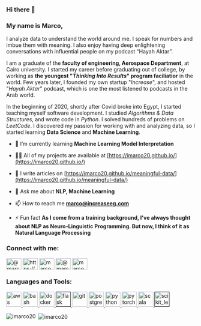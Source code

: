 ### Hi there 👋

### My name is Marco,

I analyze data to understand the world around me. I speak for numbers and imbue them with meaning. I also enjoy having deep enlightening conversations with influential people on my podcast “Hayah Aktar”.

I am a graduate of the **faculty of engineering, Aerospace Department**, at Cairo university. I started my career before graduating out of college, by working as **the youngest "*Thinking Into Results*" program faciliatior** in the world. Few years later, I founded my own startup "*Increase*", and hosted "*Hayah Aktar*" podcast, which is one the most listened to podcasts in the Arab world.

In the beginning of 2020, shortly after Covid broke into Egypt, I started teaching myself software development. I studied *Algorithms & Data Structures*, and wrote code in *Python*. I solved hundreds of problems on *LeetCode*. I discovered my passion for working with and analyzing data, so I started learning **Data Science** and **Machine Learning**.

- 🌱 I’m currently learning **Machine Learning Model Interpretation**

- 👨‍💻 All of my projects are available at [https://imarco20.github.io/](https://imarco20.github.io/)

- 📝 I write articles on [https://imarco20.github.io/meaningful-data/](https://imarco20.github.io/meaningful-data/)

- 💬 Ask me about **NLP, Machine Learning**

- 📫 How to reach me **marco@increaseeg.com**

- ⚡ Fun fact **As I come from a training background, I've always thought about NLP as Neuro-Linguistic Programming. But now, I think of it as Natural Language Processing**

<p align="left">
<h3 align="left">Connect with me:</h3>
<a href="https://twitter.com/@marcosalam" target="blank"><img align="center" src="https://cdn.jsdelivr.net/npm/simple-icons@3.0.1/icons/twitter.svg" alt="@marcosalam" height="30" width="40" /></a>
<a href="https://www.linkedin.com/in/marco-mounir-2018/" target="blank"><img align="center" src="https://cdn.jsdelivr.net/npm/simple-icons@3.0.1/icons/linkedin.svg" alt="https://www.linkedin.com/in/marco-mounir-2018/" height="30" width="40" /></a>
<a href="https://kaggle.com/marcode" target="blank"><img align="center" src="https://cdn.jsdelivr.net/npm/simple-icons@3.0.1/icons/kaggle.svg" alt="marcode" height="30" width="40" /></a>
<a href="https://medium.com/@marcode420" target="blank"><img align="center" src="https://cdn.jsdelivr.net/npm/simple-icons@3.0.1/icons/medium.svg" alt="@marcode420" height="30" width="40" /></a>
<a href="https://www.leetcode.com/marcode20" target="blank"><img align="center" src="https://cdn.jsdelivr.net/npm/simple-icons@3.0.1/icons/leetcode.svg" alt="marcode20" height="30" width="40" /></a>
</p>

<h3 align="left">Languages and Tools:</h3>
<p align="left"> <a href="https://aws.amazon.com" target="_blank"> <img src="https://devicons.github.io/devicon/devicon.git/icons/amazonwebservices/amazonwebservices-original-wordmark.svg" alt="aws" width="40" height="40"/> </a> <a href="https://www.gnu.org/software/bash/" target="_blank"> <img src="https://www.vectorlogo.zone/logos/gnu_bash/gnu_bash-icon.svg" alt="bash" width="40" height="40"/> </a> <a href="https://www.docker.com/" target="_blank"> <img src="https://devicons.github.io/devicon/devicon.git/icons/docker/docker-original-wordmark.svg" alt="docker" width="40" height="40"/> </a> <a href="" target="_blank"> <img src="https://www.vectorlogo.zone/logos/pocoo_flask/pocoo_flask-icon.svg" alt="flask" width="40" height="40"/> </a> <a href="https://git-scm.com/" target="_blank"> <img src="https://www.vectorlogo.zone/logos/git-scm/git-scm-icon.svg" alt="git" width="40" height="40"/> </a> <a href="https://www.postgresql.org" target="_blank"> <img src="https://devicons.github.io/devicon/devicon.git/icons/postgresql/postgresql-original-wordmark.svg" alt="postgresql" width="40" height="40"/> </a> <a href="https://www.python.org" target="_blank"> <img src="https://devicons.github.io/devicon/devicon.git/icons/python/python-original.svg" alt="python" width="40" height="40"/> </a> <a href="https://pytorch.org/" target="_blank"> <img src="https://www.vectorlogo.zone/logos/pytorch/pytorch-icon.svg" alt="pytorch" width="40" height="40"/> </a> <a href="https://www.scala-lang.org" target="_blank"> <img src="https://devicons.github.io/devicon/devicon.git/icons/scala/scala-original-wordmark.svg" alt="scala" width="40" height="40"/> </a> <a href="" target="_blank"> <img src="https://upload.wikimedia.org/wikipedia/commons/0/05/Scikit_learn_logo_small.svg" alt="scikit_learn" width="40" height="40"/> </a> </p>

<p><img align="left" src="https://github-readme-stats.vercel.app/api/top-langs/?username=imarco20&layout=compact" alt="imarco20" /></p>

<p>&nbsp;<img align="center" src="https://github-readme-stats.vercel.app/api?username=imarco20&show_icons=true" alt="imarco20" /></p>


<!--
**imarco20/imarco20** is a ✨ _special_ ✨ repository because its `README.md` (this file) appears on your GitHub profile.

Here are some ideas to get you started:

- 🔭 I’m currently working on ...
- 🌱 I’m currently learning ...
- 👯 I’m looking to collaborate on ...
- 🤔 I’m looking for help with ...
- 💬 Ask me about ...
- 📫 How to reach me: ...
- 😄 Pronouns: ...
- ⚡ Fun fact: ...
-->
